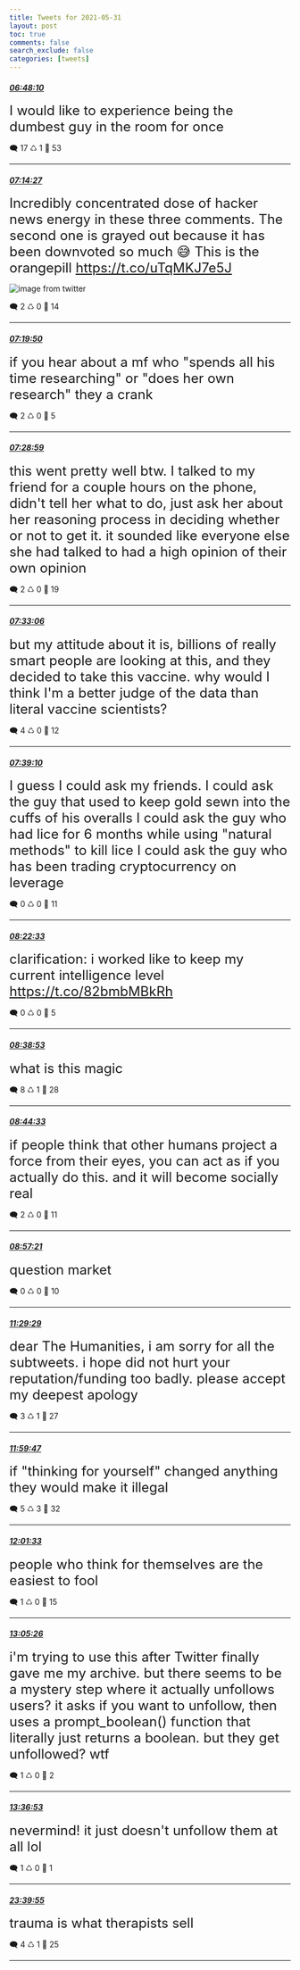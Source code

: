 ```yaml
---
title: Tweets for 2021-05-31
layout: post
toc: true
comments: false
search_exclude: false
categories: [tweets]
---
```



#### <a href = "https://twitter.com/deepfates/status/1399346966589366272">*06:48:10*</a>

<font size="5">I would like to experience being the dumbest guy in the room for once</font>



🗨️ 17 ♺ 1 🤍  53   

---
    
#### <a href = "https://twitter.com/deepfates/status/1399353584043634689">*07:14:27*</a>

<font size="5">Incredibly concentrated dose of hacker news energy in these three comments. The second one is grayed out because it has been downvoted so much 😅  This is the orangepill  https://t.co/uTqMKJ7e5J</font>

![image from twitter](/images/E2uAqz8WYAAejXY.jpg)


🗨️ 2 ♺ 0 🤍  14   

---
    
#### <a href = "https://twitter.com/deepfates/status/1399354939114151937">*07:19:50*</a>

<font size="5">if you hear about a mf who "spends all his time researching" or "does her own research" they a crank</font>



🗨️ 2 ♺ 0 🤍  5   

---
    
#### <a href = "https://twitter.com/deepfates/status/1399357238590980096">*07:28:59*</a>

<font size="5">this went pretty well btw. I talked to my friend for a couple hours on the phone, didn't tell her what to do, just ask her about her reasoning process in deciding whether or not to get it.   it sounded like everyone else she had talked to had a high opinion of their own opinion</font>



🗨️ 2 ♺ 0 🤍  19   

---
    
#### <a href = "https://twitter.com/deepfates/status/1399358277721460741">*07:33:06*</a>

<font size="5">but my attitude about it is, billions of really smart people are looking at this, and they decided to take this vaccine. why would I think I'm a better judge of the data than literal vaccine scientists?</font>



🗨️ 4 ♺ 0 🤍  12   

---
    
#### <a href = "https://twitter.com/deepfates/status/1399359801214316547">*07:39:10*</a>

<font size="5">I guess I could ask my friends.   I could ask the guy that used to keep gold sewn into the cuffs of his overalls  I could ask the guy who had lice for 6 months while using "natural methods" to kill lice  I could ask the guy who has been trading cryptocurrency on leverage</font>



🗨️ 0 ♺ 0 🤍  11   

---
    
#### <a href = "https://twitter.com/deepfates/status/1399370721361600528">*08:22:33*</a>

<font size="5">clarification: i worked like to keep my current intelligence level  https://t.co/82bmbMBkRh</font>



🗨️ 0 ♺ 0 🤍  5   

---
    
#### <a href = "https://twitter.com/deepfates/status/1399374832475807744">*08:38:53*</a>

<font size="5">what is this magic</font>



🗨️ 8 ♺ 1 🤍  28   

---
    
#### <a href = "https://twitter.com/deepfates/status/1399376258144800776">*08:44:33*</a>

<font size="5">if people think that other humans project a force from their eyes, you can act as if you actually do this. and it will become socially real</font>



🗨️ 2 ♺ 0 🤍  11   

---
    
#### <a href = "https://twitter.com/deepfates/status/1399379478174998529">*08:57:21*</a>

<font size="5">question market</font>



🗨️ 0 ♺ 0 🤍  10   

---
    
#### <a href = "https://twitter.com/deepfates/status/1399417762167111680">*11:29:29*</a>

<font size="5">dear The Humanities,  i am sorry for all the subtweets. i hope did not hurt your reputation/funding too badly. please accept my deepest apology</font>



🗨️ 3 ♺ 1 🤍  27   

---
    
#### <a href = "https://twitter.com/deepfates/status/1399425391123652609">*11:59:47*</a>

<font size="5">if "thinking for yourself" changed anything they would make it illegal</font>



🗨️ 5 ♺ 3 🤍  32   

---
    
#### <a href = "https://twitter.com/deepfates/status/1399425834667106309">*12:01:33*</a>

<font size="5">people who think for themselves are the easiest to fool</font>



🗨️ 1 ♺ 0 🤍  15   

---
    
#### <a href = "https://twitter.com/deepfates/status/1399441910662578182">*13:05:26*</a>

<font size="5">i'm trying to use this after Twitter finally gave me my archive. but there seems to be a mystery step where it actually unfollows users?   it asks if you want to unfollow, then uses a prompt_boolean() function that literally just returns a boolean. but they get unfollowed? wtf</font>



🗨️ 1 ♺ 0 🤍  2   

---
    
#### <a href = "https://twitter.com/deepfates/status/1399449826371190787">*13:36:53*</a>

<font size="5">nevermind! it just doesn't unfollow them at all lol</font>



🗨️ 1 ♺ 0 🤍  1   

---
    
#### <a href = "https://twitter.com/deepfates/status/1399601583948656641">*23:39:55*</a>

<font size="5">trauma is what therapists sell</font>



🗨️ 4 ♺ 1 🤍  25   

---
    
            


